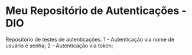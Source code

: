 # Meu Repositório de Autenticações - DIO
Repositório de testes de autenticações.
1 - Autenticação via nome de usuário e senha;
2 - Autenticação via token;